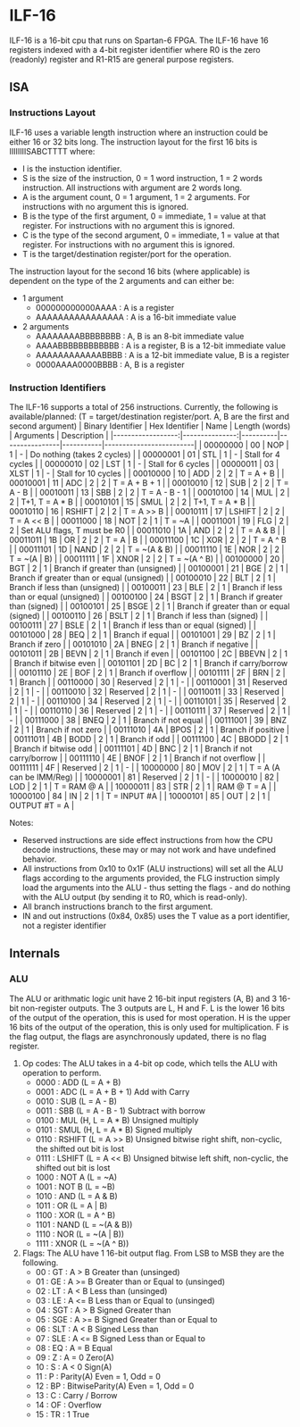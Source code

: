 # ILF-16
ILF-16 is a 16-bit cpu that runs on Spartan-6 FPGA.
The ILF-16 have 16 registers indexed with a 4-bit register identifier where R0 is the zero (readonly) register and R1-R15 are general purpose registers.


## ISA

### Instructions Layout
ILF-16 uses a variable length instruction where an instruction could be either 16 or 32 bits long. The instruction layout for the first 16 bits is IIIIIIIISABCTTTT where:
- I is the instuction identifier.
- S is the size of the instruction, 0 = 1 word instruction, 1 = 2 words instruction.
All instructions with argument are 2 words long.
- A is the argument count, 0 = 1 argument, 1 = 2 arguments. For instructions with no argument this is ignored.
- B is the type of the first argument, 0 = immediate, 1 = value at that register. For instructions with no argument this is ignored.
- C is the type of the second argument, 0 = immediate, 1 = value at that register. For instructions with no argument this is ignored.
- T is the target/destination register/port for the operation.

The instruction layout for the second 16 bits (where applicable) is dependent on the type of the 2 arguments and can either be:
- 1 argument
    - 000000000000AAAA : A is a register
    - AAAAAAAAAAAAAAAA : A is a 16-bit immediate value
- 2 arguments
    - AAAAAAAABBBBBBBB : A, B is an 8-bit immediate value
    - AAAABBBBBBBBBBBB : A is a register, B is a 12-bit immediate value
    - AAAAAAAAAAAABBBB : A is a 12-bit immediate value, B is a register
    - 0000AAAA0000BBBB : A, B is a register

### Instruction Identifiers
The ILF-16 supports a total of 256 instructions. Currently, the following is available/planned:
(T = target/destination register/port. A, B are the first and second argument)
| Binary Identifier | Hex Identifier | Name     | Length (words) | Arguments | Description             |
|------------------:|---------------:|----------|----------------|-----------|-------------------------|
| 00000000          | 00             | NOP      | 1              | -         | Do nothing (takes 2 cycles) |
| 00000001          | 01             | STL      | 1              | -         | Stall for 4 cycles      |
| 00000010          | 02             | LST      | 1              | -         | Stall for 6 cycles      |
| 00000011          | 03             | XLST     | 1              | -         | Stall for 10 cycles     |
| 00010000          | 10             | ADD      | 2              | 2         | T = A + B               |
| 00010001          | 11             | ADC      | 2              | 2         | T = A + B + 1           |
| 00010010          | 12             | SUB      | 2              | 2         | T = A - B               |
| 00010011          | 13             | SBB      | 2              | 2         | T = A - B - 1           |
| 00010100          | 14             | MUL      | 2              | 2         | T+1, T = A * B          |
| 00010101          | 15             | SMUL     | 2              | 2         | T+1, T = A * B          |
| 00010110          | 16             | RSHIFT   | 2              | 2         | T = A >> B              |
| 00010111          | 17             | LSHIFT   | 2              | 2         | T = A << B              |
| 00011000          | 18             | NOT      | 2              | 1         | T = ~A                  |
| 00011001          | 19             | FLG      | 2              | 2         | Set ALU flags, T must be R0 |
| 00011010          | 1A             | AND      | 2              | 2         | T = A & B               |
| 00011011          | 1B             | OR       | 2              | 2         | T = A | B               |
| 00011100          | 1C             | XOR      | 2              | 2         | T = A ^ B               |
| 00011101          | 1D             | NAND     | 2              | 2         | T = ~(A & B)            |
| 00011110          | 1E             | NOR      | 2              | 2         | T = ~(A | B)            |
| 00011111          | 1F             | XNOR     | 2              | 2         | T = ~(A ^ B)            |
| 00100000          | 20             | BGT      | 2              | 1         | Branch if greater than (unsigned) |
| 00100001          | 21             | BGE      | 2              | 1         | Branch if greater than or equal (unsigned) |
| 00100010          | 22             | BLT      | 2              | 1         | Branch if less than (unsigned) |
| 00100011          | 23             | BLE      | 2              | 1         | Branch if less than or equal (unsigned) |
| 00100100          | 24             | BSGT     | 2              | 1         | Branch if greater than (signed) |
| 00100101          | 25             | BSGE     | 2              | 1         | Branch if greater than or equal (signed) |
| 00100110          | 26             | BSLT     | 2              | 1         | Branch if less than (signed) |
| 00100111          | 27             | BSLE     | 2              | 1         | Branch if less than or equal (signed) |
| 00101000          | 28             | BEQ      | 2              | 1         | Branch if equal         |
| 00101001          | 29             | BZ       | 2              | 1         | Branch if zero          |
| 00101010          | 2A             | BNEG     | 2              | 1         | Branch if negative      |
| 00101011          | 2B             | BEVN     | 2              | 1         | Branch if even          |
| 00101100          | 2C             | BBEVN    | 2              | 1         | Branch if bitwise even  |
| 00101101          | 2D             | BC       | 2              | 1         | Branch if carry/borrow  |
| 00101110          | 2E             | BOF      | 2              | 1         | Branch if overflow      |
| 00101111          | 2F             | BRN      | 2              | 1         | Branch                  |
| 00110000          | 30             | Reserved | 2              | 1         | -                       |
| 00110001          | 31             | Reserved | 2              | 1         | -                       |
| 00110010          | 32             | Reserved | 2              | 1         | -                       |
| 00110011          | 33             | Reserved | 2              | 1         | -                       |
| 00110100          | 34             | Reserved | 2              | 1         | -                       |
| 00110101          | 35             | Reserved | 2              | 1         | -                       |
| 00110110          | 36             | Reserved | 2              | 1         | -                       |
| 00110111          | 37             | Reserved | 2              | 1         | -                       |
| 00111000          | 38             | BNEQ     | 2              | 1         | Branch if not equal     |
| 00111001          | 39             | BNZ      | 2              | 1         | Branch if not zero      |
| 00111010          | 4A             | BPOS     | 2              | 1         | Branch if positive      |
| 00111011          | 4B             | BODD     | 2              | 1         | Branch if odd           |
| 00111100          | 4C             | BBODD    | 2              | 1         | Branch if bitwise odd   |
| 00111101          | 4D             | BNC      | 2              | 1         | Branch if not carry/borrow |
| 00111110          | 4E             | BNOF     | 2              | 1         | Branch if not overflow  |
| 00111111          | 4F             | Reserved | 2              | 1         | -                       |
| 10000000          | 80             | MOV      | 2              | 1         | T = A (A can be IMM/Reg) |
| 10000001          | 81             | Reserved | 2              | 1         | -                       |
| 10000010          | 82             | LOD      | 2              | 1         | T = RAM @ A             |
| 10000011          | 83             | STR      | 2              | 1         | RAM @ T = A             |
| 10000100          | 84             | IN       | 2              | 1         | T = INPUT #A           |
| 10000101          | 85             | OUT      | 2              | 1         | OUTPUT #T = A          |

Notes: 
- Reserved instructions are side effect instructions from how the CPU decode instructions, these may or may not work and have undefined behavior.
- All instructions from 0x10 to 0x1F (ALU instructions) will set all the ALU flags according to the arguments provided, the FLG instruction simply load the arguments into the ALU - thus setting the flags - and do nothing with the ALU output (by sending it to R0, which is read-only).
- All branch instructions branch to the first argument.
- IN and out instructions (0x84, 0x85) uses the T value as a port identifier, not a register identifier

## Internals

### ALU
The ALU or arithmatic logic unit have 2 16-bit input registers (A, B) and 3 16-bit non-register outputs. The 3 outputs are L, H and F. L is the lower 16 bits of the output of the operation, this is used for most operation. H is the upper 16 bits of the output of the operation, this is only used for multiplication. F is the flag output, the flags are asynchronously updated, there is no flag register.
1. Op codes:
    The ALU takes in a 4-bit op code, which tells the ALU with operation to perform.
    - 0000 : ADD    (L = A + B)
    - 0001 : ADC    (L = A + B + 1) Add with Carry
    - 0010 : SUB    (L = A - B)
    - 0011 : SBB    (L = A - B - 1) Subtract with borrow
    - 0100 : MUL    (H, L = A * B) Unsigned multiply
    - 0101 : SMUL   (H, L = A * B) Signed multiply
    - 0110 : RSHIFT (L = A >> B) Unsigned bitwise right shift, non-cyclic, the shifted out bit is lost
    - 0111 : LSHIFT (L = A << B) Unsigned bitwise left shift, non-cyclic, the shifted out bit is lost
    - 1000 : NOT A  (L = ~A)
    - 1001 : NOT B  (L = ~B)
    - 1010 : AND    (L = A & B)
    - 1011 : OR     (L = A | B)
    - 1100 : XOR    (L = A ^ B)
    - 1101 : NAND   (L = ~(A & B))
    - 1110 : NOR    (L = ~(A | B))
    - 1111 : XNOR   (L = ~(A ^ B))
2. Flags:
    The ALU have 1 16-bit output flag. From LSB to MSB they are the following.
    - 00 : GT   : A > B   Greater than (unsinged)
    - 01 : GE   : A >= B  Greater than or Equal to (unsinged)
    - 02 : LT   : A < B   Less than (unsinged)
    - 03 : LE   : A <= B  Less than or Equal to (unsinged)
    - 04 : SGT  : A > B   Signed Greater than
    - 05 : SGE  : A >= B  Signed Greater than or Equal to
    - 06 : SLT  : A < B   Signed Less than
    - 07 : SLE  : A <= B  Signed Less than or Equal to
    - 08 : EQ   : A = B   Equal
    - 09 : Z    : A = 0   Zero(A)
    - 10 : S    : A < 0   Sign(A)
    - 11 : P    :         Parity(A) Even = 1, Odd = 0
    - 12 : BP   :         BitwiseParity(A) Even = 1, Odd = 0
    - 13 : C    :         Carry / Borrow
    - 14 : OF   :         Overflow
    - 15 : TR   : 1       True
